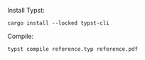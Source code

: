 Install Typst:
```
cargo install --locked typst-cli
```

Compile:
```
typst compile reference.typ reference.pdf
```
